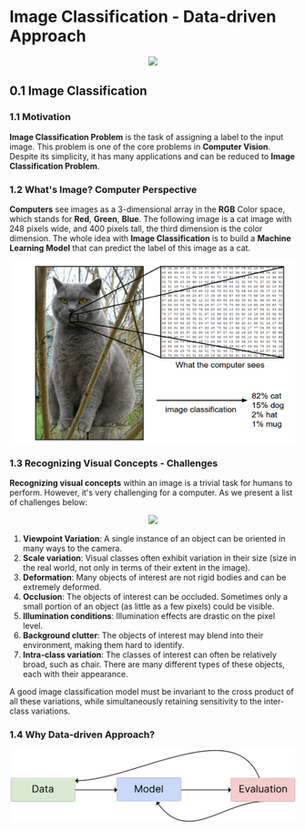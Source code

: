 # Image Classification - Data-driven Approach

<div>
    <center>
    <img width="500px" src="https://media.licdn.com/dms/image/D4D12AQElE8CO-qMsgw/article-cover_image-shrink_720_1280/0/1657092142184?e=2147483647&v=beta&t=q4dxa1cj-QzcD0VZeBcTt9_YIZcAx0fpYq1A3bke3ew"/>
    </center>
</div>

## 0.1 Image Classification 

### 1.1 Motivation 

**Image Classification Problem** is the task of assigning a label to the input image. This problem is one of the core problems in **Computer Vision**. Despite its simplicity, it has many applications and can be reduced to **Image Classification Problem**.

### 1.2 What's Image? Computer Perspective

**Computers** see images as a 3-dimensional array in the **RGB** Color space, which stands for **Red**, **Green**, **Blue**. The following image is a cat image with 248 pixels wide, and 400 pixels tall, the third dimension is the color dimension. The whole idea with **Image Classification** is to build a **Machine Learning Model** that can predict the label of this image as a cat.

<div>
    <center>
    <img width="500px" src="https://raw.githubusercontent.com/JamorMoussa/stanford-machine-learning-courses/refs/heads/main/images/cs231n/cat-img.png"/>
    </center>
</div>

### 1.3 Recognizing Visual Concepts - Challenges

**Recognizing visual concepts** within an image is a trivial task for humans to perform. However, it's very challenging for a computer. As we present a list of challenges below: 

<div>
    <center>
    <img width="600px" src="https://cs231n.github.io/assets/challenges.jpeg"/>
    </center>
</div>

1. **Viewpoint Variation**: A single instance of an object can be oriented in many ways to the camera.
2. **Scale variation**: Visual classes often exhibit variation in their size (size in the real world, not only in terms of their extent in the image).
3. **Deformation**: Many objects of interest are not rigid bodies and can be extremely deformed.
4. **Occlusion**: The objects of interest can be occluded. Sometimes only a small portion of an object (as little as a few pixels) could be visible.
5. **Illumination conditions**: Illumination effects are drastic on the pixel level.
6. **Background clutter**: The objects of interest may blend into their environment, making them hard to identify.
7. **Intra-class variation**: The classes of interest can often be relatively broad, such as chair. There are many different types of these objects, each with their appearance.

A good image classification model must be invariant to the cross product of all these variations, while simultaneously retaining sensitivity to the inter-class variations.

### 1.4 Why Data-driven Approach?

<div>
    <center>
    <img width="500px" src="https://raw.githubusercontent.com/JamorMoussa/stanford-machine-learning-courses/refs/heads/main/images/cs231n/data-model-eval.png"/>
    </center>
</div>
